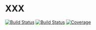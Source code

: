 # XXX

[![Build Status](https://github.com/KlausC/XXX.jl/workflows/CI/badge.svg)](https://github.com/KlausC/XXX.jl/actions)
[![Build Status](https://ci.appveyor.com/api/projects/status/github/KlausC/XXX.jl?svg=true)](https://ci.appveyor.com/project/KlausC/XXX-jl)
[![Coverage](https://codecov.io/gh/KlausC/XXX.jl/branch/master/graph/badge.svg)](https://codecov.io/gh/KlausC/XXX.jl)
